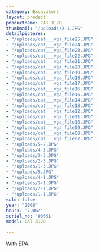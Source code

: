 ```yaml
---
category: Excavators
layout: product
productname: CAT 312D
thumbnail: "/uploads/2-1.JPG"
detailpictures:
- "/uploads/cat___vga_file25.JPG"
- "/uploads/cat___vga_file24.JPG"
- "/uploads/cat___vga_file23.JPG"
- "/uploads/cat___vga_file22.JPG"
- "/uploads/cat___vga_file21.JPG"
- "/uploads/cat___vga_file20.JPG"
- "/uploads/cat___vga_file19.JPG"
- "/uploads/cat___vga_file18.JPG"
- "/uploads/cat___vga_file17.JPG"
- "/uploads/cat___vga_file16.JPG"
- "/uploads/cat___vga_file15.JPG"
- "/uploads/cat___vga_file14.JPG"
- "/uploads/cat___vga_file13.JPG"
- "/uploads/cat___vga_file12.JPG"
- "/uploads/cat___vga_file11.JPG"
- "/uploads/cat___vga_file10.JPG"
- "/uploads/cat___vga_file09.JPG"
- "/uploads/cat___vga_file08.JPG"
- "/uploads/cat___vga_file07.JPG"
- "/uploads/5-2.JPG"
- "/uploads/4-3.JPG"
- "/uploads/3-3.JPG"
- "/uploads/2-3.JPG"
- "/uploads/1-3.JPG"
- "/uploads/5.JPG"
- "/uploads/4-1.JPG"
- "/uploads/3-1.JPG"
- "/uploads/2-1.JPG"
- "/uploads/1-1.JPG"
sold: false
year: "2008"
hours: '7,062'
serial_no: '00691'
model: CAT 312D

---
```

With EPA.